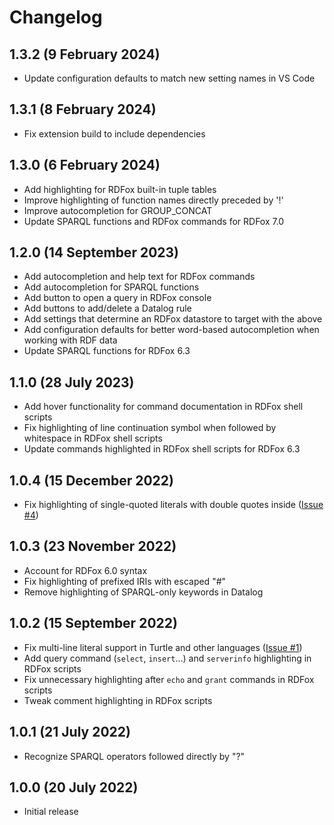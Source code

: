 # Changelog

## 1.3.2 (9 February 2024)
- Update configuration defaults to match new setting names in VS Code

## 1.3.1 (8 February 2024)
- Fix extension build to include dependencies

## 1.3.0 (6 February 2024)
- Add highlighting for RDFox built-in tuple tables
- Improve highlighting of function names directly preceded by '!'
- Improve autocompletion for GROUP_CONCAT
- Update SPARQL functions and RDFox commands for RDFox 7.0

## 1.2.0 (14 September 2023)
- Add autocompletion and help text for RDFox commands
- Add autocompletion for SPARQL functions
- Add button to open a query in RDFox console
- Add buttons to add/delete a Datalog rule
- Add settings that determine an RDFox datastore to target with the above
- Add configuration defaults for better word-based autocompletion when working with RDF data
- Update SPARQL functions for RDFox 6.3

## 1.1.0 (28 July 2023)
- Add hover functionality for command documentation in RDFox shell scripts
- Fix highlighting of line continuation symbol when followed by whitespace in RDFox shell scripts
- Update commands highlighted in RDFox shell scripts for RDFox 6.3

## 1.0.4 (15 December 2022)
- Fix highlighting of single-quoted literals with double quotes inside ([Issue #4](https://github.com/OxfordSemantic/vscode-rdfox-rdf/issues/4))

## 1.0.3 (23 November 2022)
- Account for RDFox 6.0 syntax
- Fix highlighting of prefixed IRIs with escaped "#"
- Remove highlighting of SPARQL-only keywords in Datalog

## 1.0.2 (15 September 2022)
- Fix multi-line literal support in Turtle and other languages ([Issue #1](https://github.com/OxfordSemantic/vscode-rdfox-rdf/issues/1))
- Add query command (`select`, `insert`...) and `serverinfo` highlighting in RDFox scripts
- Fix unnecessary highlighting after `echo` and `grant` commands in RDFox scripts
- Tweak comment highlighting in RDFox scripts

## 1.0.1 (21 July 2022)
- Recognize SPARQL operators followed directly by "?"

## 1.0.0 (20 July 2022)
- Initial release
